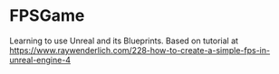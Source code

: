 # FPSGame
 
Learning to use Unreal and its Blueprints. Based on tutorial at https://www.raywenderlich.com/228-how-to-create-a-simple-fps-in-unreal-engine-4
